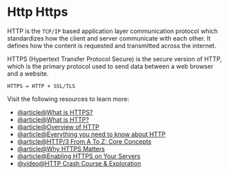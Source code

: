# Http Https

HTTP is the `TCP/IP` based application layer communication protocol which standardizes how the client and server communicate with each other. It defines how the content is requested and transmitted across the internet.

HTTPS (Hypertext Transfer Protocol Secure) is the secure version of HTTP, which is the primary protocol used to send data between a web browser and a website.

`HTTPS = HTTP + SSL/TLS`

Visit the following resources to learn more:

- [@article@What is HTTPS?](https://www.cloudflare.com/en-gb/learning/ssl/what-is-https/)
- [@article@What is HTTP?](https://www.cloudflare.com/en-gb/learning/ddos/glossary/hypertext-transfer-protocol-http/)
- [@article@Overview of HTTP](https://developer.mozilla.org/en-US/docs/Web/HTTP/Overview)
- [@article@Everything you need to know about HTTP](https://cs.fyi/guide/http-in-depth)
- [@article@HTTP/3 From A To Z: Core Concepts](https://www.smashingmagazine.com/2021/08/http3-core-concepts-part1/)
- [@article@Why HTTPS Matters](https://developers.google.com/web/fundamentals/security/encrypt-in-transit/why-https)
- [@article@Enabling HTTPS on Your Servers](https://developers.google.com/web/fundamentals/security/encrypt-in-transit/enable-https)
- [@video@HTTP Crash Course & Exploration](https://www.youtube.com/watch?v=iYM2zFP3Zn0)
